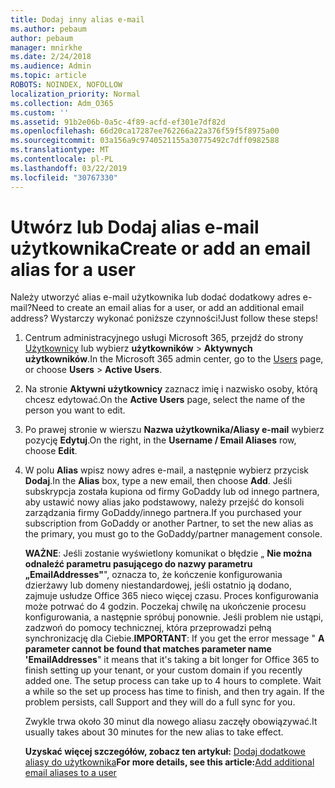 ```yaml
---
title: Dodaj inny alias e-mail
ms.author: pebaum
author: pebaum
manager: mnirkhe
ms.date: 2/24/2018
ms.audience: Admin
ms.topic: article
ROBOTS: NOINDEX, NOFOLLOW
localization_priority: Normal
ms.collection: Adm_O365
ms.custom: ''
ms.assetid: 91b2e06b-0a5c-4f89-acfd-ef301e7df82d
ms.openlocfilehash: 66d20ca17287ee762266a22a376f59f5f8975a00
ms.sourcegitcommit: 03a156a9c9740521155a30775492c7dff0982588
ms.translationtype: MT
ms.contentlocale: pl-PL
ms.lasthandoff: 03/22/2019
ms.locfileid: "30767330"
---
```

# <a name="create-or-add-an-email-alias-for-a-user"></a><span data-ttu-id="0b5c8-102">Utwórz lub Dodaj alias e-mail użytkownika</span><span class="sxs-lookup"><span data-stu-id="0b5c8-102">Create or add an email alias for a user</span></span>

<span data-ttu-id="0b5c8-103">Należy utworzyć alias e-mail użytkownika lub dodać dodatkowy adres e-mail?</span><span class="sxs-lookup"><span data-stu-id="0b5c8-103">Need to create an email alias for a user, or add an additional email address?</span></span> <span data-ttu-id="0b5c8-104">Wystarczy wykonać poniższe czynności!</span><span class="sxs-lookup"><span data-stu-id="0b5c8-104">Just follow these steps!</span></span>
  
1. <span data-ttu-id="0b5c8-105">Centrum administracyjnego usługi Microsoft 365, przejdź do strony [Użytkownicy](https://go.microsoft.com/fwlink/p/?linkid=834822) lub wybierz **użytkowników** \> **Aktywnych użytkowników**.</span><span class="sxs-lookup"><span data-stu-id="0b5c8-105">In the Microsoft 365 admin center, go to the [Users](https://go.microsoft.com/fwlink/p/?linkid=834822) page, or choose **Users** \> **Active Users**.</span></span>
    
2. <span data-ttu-id="0b5c8-106">Na stronie **Aktywni użytkownicy** zaznacz imię i nazwisko osoby, którą chcesz edytować.</span><span class="sxs-lookup"><span data-stu-id="0b5c8-106">On the **Active Users** page, select the name of the person you want to edit.</span></span> 
    
3. <span data-ttu-id="0b5c8-107">Po prawej stronie w wierszu **Nazwa użytkownika/Aliasy e-mail** wybierz pozycję **Edytuj**.</span><span class="sxs-lookup"><span data-stu-id="0b5c8-107">On the right, in the **Username / Email Aliases** row, choose **Edit**.</span></span>
    
4. <span data-ttu-id="0b5c8-108">W polu **Alias** wpisz nowy adres e-mail, a następnie wybierz przycisk **Dodaj**.</span><span class="sxs-lookup"><span data-stu-id="0b5c8-108">In the **Alias** box, type a new email, then choose **Add**.</span></span> <span data-ttu-id="0b5c8-109">Jeśli subskrypcja została kupiona od firmy GoDaddy lub od innego partnera, aby ustawić nowy alias jako podstawowy, należy przejść do konsoli zarządzania firmy GoDaddy/innego partnera.</span><span class="sxs-lookup"><span data-stu-id="0b5c8-109">If you purchased your subscription from GoDaddy or another Partner, to set the new alias as the primary, you must go to the GoDaddy/partner management console.</span></span> 
    
    <span data-ttu-id="0b5c8-p103">**WAŻNE**: Jeśli zostanie wyświetlony komunikat o błędzie „ **Nie można odnaleźć parametru pasującego do nazwy parametru „EmailAddresses"**", oznacza to, że kończenie konfigurowania dzierżawy lub domeny niestandardowej, jeśli ostatnio ją dodano, zajmuje usłudze Office 365 nieco więcej czasu. Proces konfigurowania może potrwać do 4 godzin. Poczekaj chwilę na ukończenie procesu konfigurowania, a następnie spróbuj ponownie. Jeśli problem nie ustąpi, zadzwoń do pomocy technicznej, która przeprowadzi pełną synchronizację dla Ciebie.</span><span class="sxs-lookup"><span data-stu-id="0b5c8-p103">**IMPORTANT**: If you get the error message " **A parameter cannot be found that matches parameter name 'EmailAddresses**" it means that it's taking a bit longer for Office 365 to finish setting up your tenant, or your custom domain if you recently added one. The setup process can take up to 4 hours to complete. Wait a while so the set up process has time to finish, and then try again. If the problem persists, call Support and they will do a full sync for you.</span></span>
    
    <span data-ttu-id="0b5c8-114">Zwykle trwa około 30 minut dla nowego aliasu zaczęły obowiązywać.</span><span class="sxs-lookup"><span data-stu-id="0b5c8-114">It usually takes about 30 minutes for the new alias to take effect.</span></span>
    
    <span data-ttu-id="0b5c8-115">**Uzyskać więcej szczegółów, zobacz ten artykuł:** [Dodaj dodatkowe aliasy do użytkownika](https://support.office.com/article/Add-additional-email-aliases-to-a-user-0b0bd900-68b1-4bf5-808b-5d240a7739f4.aspx)</span><span class="sxs-lookup"><span data-stu-id="0b5c8-115">**For more details, see this article:**[Add additional email aliases to a user](https://support.office.com/article/Add-additional-email-aliases-to-a-user-0b0bd900-68b1-4bf5-808b-5d240a7739f4.aspx)</span></span>
    

